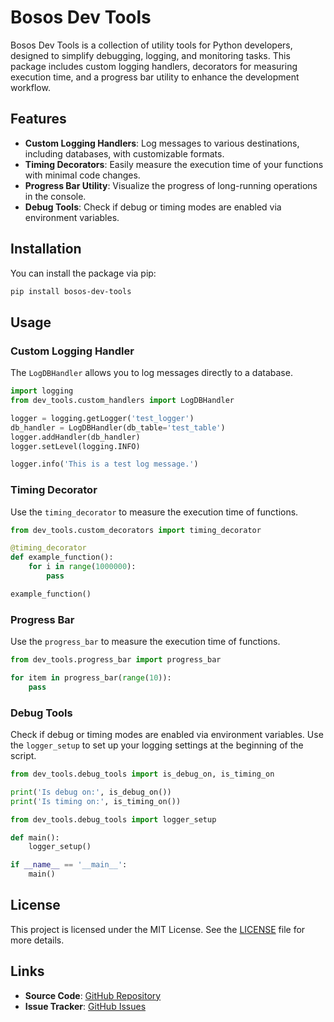 # Bosos Dev Tools

Bosos Dev Tools is a collection of utility tools for Python developers, designed to simplify debugging, logging, and monitoring tasks. This package includes custom logging handlers, decorators for measuring execution time, and a progress bar utility to enhance the development workflow.

## Features

- **Custom Logging Handlers**: Log messages to various destinations, including databases, with customizable formats.
- **Timing Decorators**: Easily measure the execution time of your functions with minimal code changes.
- **Progress Bar Utility**: Visualize the progress of long-running operations in the console.
- **Debug Tools**: Check if debug or timing modes are enabled via environment variables.

## Installation

You can install the package via pip:

```sh
pip install bosos-dev-tools
```

## Usage

### Custom Logging Handler

The `LogDBHandler` allows you to log messages directly to a database.

``` py
import logging
from dev_tools.custom_handlers import LogDBHandler

logger = logging.getLogger('test_logger')
db_handler = LogDBHandler(db_table='test_table')
logger.addHandler(db_handler)
logger.setLevel(logging.INFO)

logger.info('This is a test log message.')
```

### Timing Decorator

Use the `timing_decorator` to measure the execution time of functions.

``` py
from dev_tools.custom_decorators import timing_decorator

@timing_decorator
def example_function():
    for i in range(1000000):
        pass

example_function()
```

### Progress Bar

Use the `progress_bar` to measure the execution time of functions.

``` py
from dev_tools.progress_bar import progress_bar

for item in progress_bar(range(10)):
    pass
```

### Debug Tools

Check if debug or timing modes are enabled via environment variables.
Use the `logger_setup` to set up your logging settings at the beginning of the script.

``` py
from dev_tools.debug_tools import is_debug_on, is_timing_on

print('Is debug on:', is_debug_on())
print('Is timing on:', is_timing_on())
```

``` py
from dev_tools.debug_tools import logger_setup

def main():
    logger_setup()

if __name__ == '__main__':
    main()
```

## License

This project is licensed under the MIT License. See the [LICENSE](https://github.com/bjorngun/developer-tools/blob/main/LICENSE) file for more details.

## Links

- **Source Code**: [GitHub Repository](https://github.com/bjorngun/developer-tools)
- **Issue Tracker**: [GitHub Issues](https://github.com/bjorngun/developer-tools/issues)
